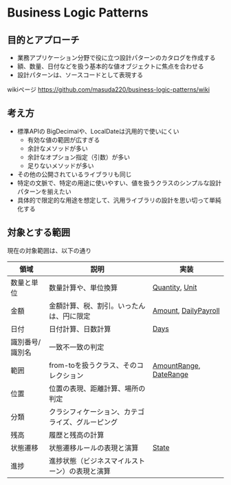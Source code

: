 # Business Logic Patterns

## 目的とアプローチ
- 業務アプリケーション分野で役に立つ設計パターンのカタログを作成する
- 額、数量、日付などを扱う基本的な値オブジェクトに焦点を合わせる
- 設計パターンは、ソースコードとして表現する

wikiページ 
https://github.com/masuda220/business-logic-patterns/wiki

## 考え方
- 標準APIの BigDecimalや、LocalDateは汎用的で使いにくい
  * 有効な値の範囲が広すぎる
  * 余計なメソッドが多い
  * 余計なオプション指定（引数）が多い
  * 足りないメソッドが多い
- その他の公開されているライブラリも同じ
- 特定の文脈で、特定の用途に使いやすい、値を扱うクラスのシンプルな設計パターンを揃えたい
- 具体的で限定的な用途を想定して、汎用ライブラリの設計を思い切って単純化する

## 対象とする範囲
現在の対象範囲は、以下の通り

|領域|説明|実装|
|---|---|---|
|数量と単位| 数量計算や、単位換算|[Quantity](/src/main/java/com/example/domain/type/quantity/Quantity.java), [Unit](/src/main/java/com/example/domain/type/quantity/unit/Unit.java)|
|金額|金額計算、税、割引。いったんは、円に限定|[Amount](/src/main/java/com/example/domain/type/money/Amount.java), [DailyPayroll](/src/main/java/com/example/application/service/payroll/DailyPayroll.java)|
|日付|日付計算、日数計算|[Days](/src/main/java/com/example/domain/type/date/Days.java)|
|識別番号/識別名|一致不一致の判定|
|範囲| from-toを扱うクラス、そのコレクション|[AmountRange](/src/main/java/com/example/domain/type/money/AmountRange.java), [DateRange](/main/java/com/example/domain/type/date/DateRange.java)|
|位置|位置の表現、距離計算、場所の判定|
|分類|クラシフィケーション、カテゴライズ、グルーピング|
|残高|履歴と残高の計算|
|状態遷移|状態遷移ルールの表現と演算|[State](/src/main/java/com/example/domain/model/gate/State.java)|
|進捗|進捗状態（ビジネスマイルストーン）の表現と演算|



